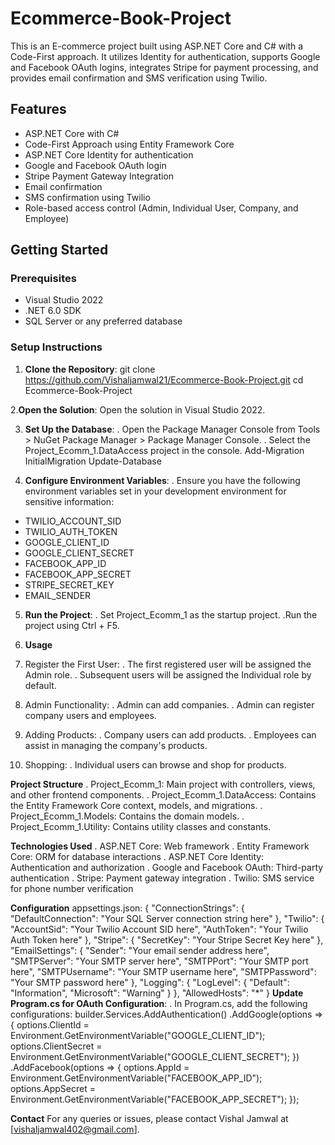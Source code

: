 # Ecommerce-Book-Project

This is an E-commerce project built using ASP.NET Core and C# with a Code-First approach. It utilizes Identity for authentication, supports Google and Facebook OAuth logins, integrates Stripe for payment processing, and provides email confirmation and SMS verification using Twilio.

## Features
- ASP.NET Core with C#
- Code-First Approach using Entity Framework Core
- ASP.NET Core Identity for authentication
- Google and Facebook OAuth login
- Stripe Payment Gateway Integration
- Email confirmation
- SMS confirmation using Twilio
- Role-based access control (Admin, Individual User, Company, and Employee)

## Getting Started

### Prerequisites
- Visual Studio 2022
- .NET 6.0 SDK
- SQL Server or any preferred database

### Setup Instructions

1. **Clone the Repository**:
   git clone https://github.com/Vishaljamwal21/Ecommerce-Book-Project.git
   cd Ecommerce-Book-Project

2.**Open the Solution**:
  Open the solution in Visual Studio 2022.

3. **Set Up the Database**:
. Open the Package Manager Console from Tools > NuGet Package Manager > Package Manager Console.
. Select the Project_Ecomm_1.DataAccess project in the console.
  Add-Migration InitialMigration
  Update-Database

4. **Configure Environment Variables**:
. Ensure you have the following environment variables set in your development environment for sensitive information:

- TWILIO_ACCOUNT_SID
- TWILIO_AUTH_TOKEN
- GOOGLE_CLIENT_ID
- GOOGLE_CLIENT_SECRET
- FACEBOOK_APP_ID
- FACEBOOK_APP_SECRET
- STRIPE_SECRET_KEY
- EMAIL_SENDER

5. **Run the Project**:
. Set Project_Ecomm_1 as the startup project.
.Run the project using Ctrl + F5.

6. **Usage**
1. Register the First User:
. The first registered user will be assigned the Admin role.
. Subsequent users will be assigned the Individual role by default.

2. Admin Functionality:
. Admin can add companies.
. Admin can register company users and employees.

3. Adding Products:
. Company users can add products.
. Employees can assist in managing the company's products.

4. Shopping:
. Individual users can browse and shop for products.

**Project Structure**
. Project_Ecomm_1: Main project with controllers, views, and other frontend components.
. Project_Ecomm_1.DataAccess: Contains the Entity Framework Core context, models, and migrations.
. Project_Ecomm_1.Models: Contains the domain models.
. Project_Ecomm_1.Utility: Contains utility classes and constants.

**Technologies Used**
. ASP.NET Core: Web framework
. Entity Framework Core: ORM for database interactions
. ASP.NET Core Identity: Authentication and authorization
. Google and Facebook OAuth: Third-party authentication
. Stripe: Payment gateway integration
. Twilio: SMS service for phone number verification

**Configuration**
 appsettings.json:
 {
  "ConnectionStrings": {
    "DefaultConnection": "Your SQL Server connection string here"
  },
  "Twilio": {
    "AccountSid": "Your Twilio Account SID here",
    "AuthToken": "Your Twilio Auth Token here"
  },
  "Stripe": {
    "SecretKey": "Your Stripe Secret Key here"
  },
  "EmailSettings": {
    "Sender": "Your email sender address here",
    "SMTPServer": "Your SMTP server here",
    "SMTPPort": "Your SMTP port here",
    "SMTPUsername": "Your SMTP username here",
    "SMTPPassword": "Your SMTP password here"
  },
  "Logging": {
    "LogLevel": {
      "Default": "Information",
      "Microsoft": "Warning"
    }
  },
  "AllowedHosts": "*"
}
**Update Program.cs for OAuth Configuration**:
. In Program.cs, add the following configurations:
builder.Services.AddAuthentication()
    .AddGoogle(options =>
    {
        options.ClientId = Environment.GetEnvironmentVariable("GOOGLE_CLIENT_ID");
        options.ClientSecret = Environment.GetEnvironmentVariable("GOOGLE_CLIENT_SECRET");
    })
    .AddFacebook(options =>
    {
        options.AppId = Environment.GetEnvironmentVariable("FACEBOOK_APP_ID");
        options.AppSecret = Environment.GetEnvironmentVariable("FACEBOOK_APP_SECRET");
    });

**Contact**
For any queries or issues, please contact Vishal Jamwal at [vishaljamwal402@gmail.com].